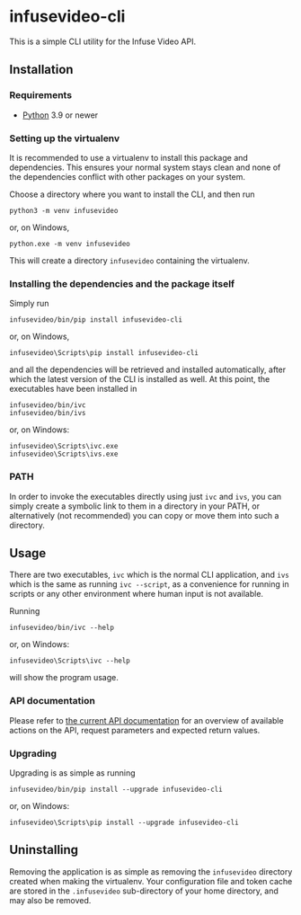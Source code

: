 # infusevideo-cli

This is a simple CLI utility for the Infuse Video API.

## Installation
### Requirements
* [Python](https://www.python.org/) 3.9 or newer

### Setting up the virtualenv
It is recommended to use a virtualenv to install this package and dependencies. This ensures your
normal system stays clean and none of the dependencies conflict with other packages on your
system.

Choose a directory where you want to install the CLI, and then run

	python3 -m venv infusevideo

or, on Windows,

	python.exe -m venv infusevideo

This will create a directory `infusevideo` containing the virtualenv.

### Installing the dependencies and the package itself
Simply run

	infusevideo/bin/pip install infusevideo-cli

or, on Windows,

	infusevideo\Scripts\pip install infusevideo-cli

and all the dependencies will be retrieved and installed automatically, after which the latest
version of the CLI is installed as well. At this point, the executables have been installed in

	infusevideo/bin/ivc
	infusevideo/bin/ivs

or, on Windows:

	infusevideo\Scripts\ivc.exe
	infusevideo\Scripts\ivs.exe

### PATH
In order to invoke the executables directly using just `ivc` and `ivs`, you can simply create a
symbolic link to them in a directory in your PATH, or alternatively (not recommended) you can copy
or move them into such a directory.

## Usage
There are two executables, `ivc` which is the normal CLI application, and `ivs` which is the same
as running `ivc --script`, as a convenience for running in scripts or any other environment where
human input is not available.

Running

	infusevideo/bin/ivc --help

or, on Windows:

	infusevideo\Scripts\ivc --help

will show the program usage.

### API documentation
Please refer to [the current API documentation](https://api.infuse.video/apidoc/redoc) for an
overview of available actions on the API, request parameters and expected return values.

### Upgrading
Upgrading is as simple as running

	infusevideo/bin/pip install --upgrade infusevideo-cli

or, on Windows:

	infusevideo\Scripts\pip install --upgrade infusevideo-cli

## Uninstalling
Removing the application is as simple as removing the `infusevideo` directory created when making
the virtualenv. Your configuration file and token cache are stored in the `.infusevideo`
sub-directory of your home directory, and may also be removed.
